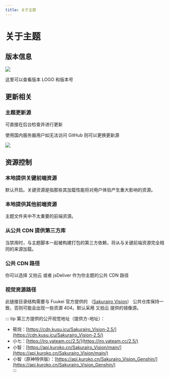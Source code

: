 ```yaml
---
title: 关于主题
---
```

# 关于主题 <Badge type="tip" text="v2.5.6" />

## 版本信息

![](https://s.nmxc.ltd/fuukei_docs/sakurairo/setting/at-version.png)

这里可以查看版本 LOGO 和版本号

## 更新相关

### 主题更新源

可直接在后台检查并进行更新

使用国内服务器用户如无法访问 GitHub 则可以更换更新源

![](https://s.nmxc.ltd/fuukei_docs/sakurairo/setting/at-source.png)

## 资源控制

### 本地提供关键前端资源

默认开启。关键资源是指那些其加载性能将对用户体验产生重大影响的资源。

### 本地提供其他前端资源

主题文件夹中不太重要的前端资源。

### 从公共 CDN 提供第三方库

当禁用时，与主题脚本一起被构建打包的第三方依赖，将从与关键前端资源完全相同的来源加载。

### 公共 CDN 路径

你可以选择 又拍云 或者 jsDeliver 作为你主题的公共 CDN 路径

### 视觉资源路径

此链接目录结构需要与 Fuukei 官方提供的 （[Sakurairo Vision](https://github.com/Fuukei/Sakurairo_Vision)） 公共仓库保持一致，否则可能会出现一些资源 404。默认采用 又拍云 提供的镜像源。

::: tip 第三方提供的公开视觉地址（提供方-地址）：    
  - 筱烷：[https://cdn.kusu.icu/Sakurairo_Vision-2.5/](https://cdn.kusu.icu/Sakurairo_Vision-2.5/)  
  - 小七：[https://iro.yateam.cc/2.5/](https://iro.yateam.cc/2.5/)   
  - 小智：[https://api.kuroko.cn/Sakurairo_Vision/main/](https://api.kuroko.cn/Sakurairo_Vision/main/)  
  - 小智（原神特供版）：[https://api.kuroko.cn/Sakurairo_Vision_Genshin/](https://api.kuroko.cn/Sakurairo_Vision_Genshin/)  
:::
